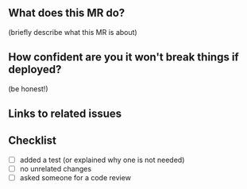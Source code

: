 ## What does this MR do?

(briefly describe what this MR is about)

## How confident are you it won't break things if deployed?

(be honest!) 

## Links to related issues

## Checklist

- [ ] added a test (or explained why one is not needed)
- [ ] no unrelated changes
- [ ] asked someone for a code review 
